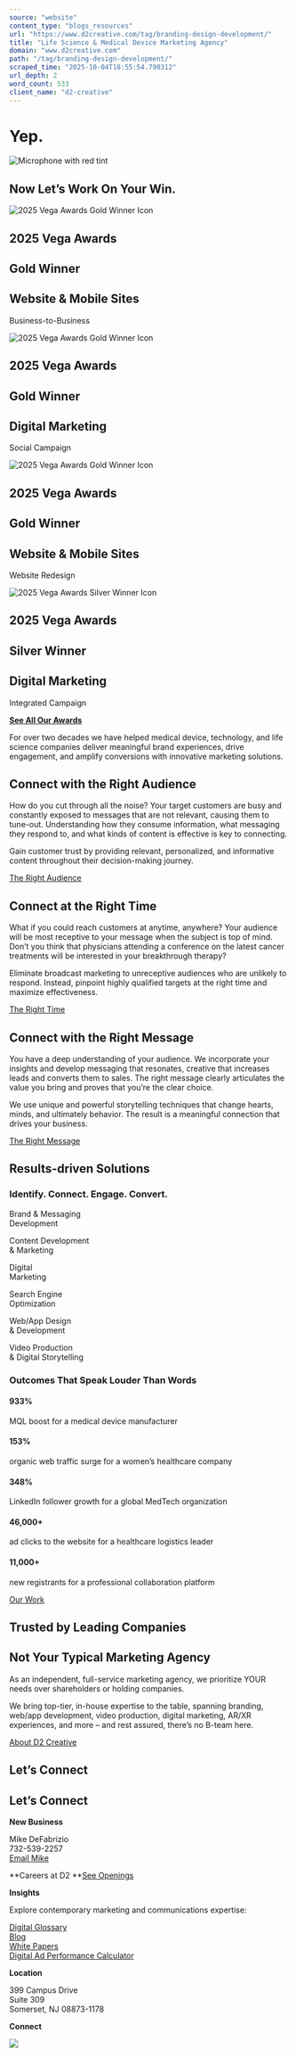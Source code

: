 ```yaml
---
source: "website"
content_type: "blogs_resources"
url: "https://www.d2creative.com/tag/branding-design-development/"
title: "Life Science & Medical Device Marketing Agency"
domain: "www.d2creative.com"
path: "/tag/branding-design-development/"
scraped_time: "2025-10-04T18:55:54.790312"
url_depth: 2
word_count: 533
client_name: "d2-creative"
---
```


# Yep.

![Microphone with red tint](https://www.d2creative.com/wp-content/uploads/2025/05/Mike-Overlay@2x.png)

## Now Let’s Work On Your Win.

![2025 Vega Awards Gold Winner Icon](https://www.d2creative.com/wp-content/uploads/2025/05/2025-Vega-Digital-Awards-Gold-Winner@2x.png)

## 2025 Vega Awards

## Gold Winner

## Website & Mobile Sites  
Business-to-Business

![2025 Vega Awards Gold Winner Icon](https://www.d2creative.com/wp-content/uploads/2025/05/2025-Vega-Digital-Awards-Gold-Winner@2x.png)

## 2025 Vega Awards

## Gold Winner

## Digital Marketing  
Social Campaign

![2025 Vega Awards Gold Winner Icon](https://www.d2creative.com/wp-content/uploads/2025/05/2025-Vega-Digital-Awards-Gold-Winner@2x.png)

## 2025 Vega Awards

## Gold Winner

## Website & Mobile Sites  
Website Redesign

![2025 Vega Awards Silver Winner Icon](https://www.d2creative.com/wp-content/uploads/2025/05/2025-Vega-Digital-Awards-Silver-Winner@2x.png)

## 2025 Vega Awards

## Silver Winner

## Digital Marketing  
Integrated Campaign

[**See All Our Awards**](/about-us/award-page/)

For over two decades we have helped medical device, technology, and life science companies deliver meaningful brand experiences, drive engagement, and amplify conversions with innovative marketing solutions.

## Connect with the Right Audience

How do you cut through all the noise? Your target customers are busy and constantly exposed to messages that are not relevant, causing them to tune-out. Understanding how they consume information, what messaging they respond to, and what kinds of content is effective is key to connecting.

Gain customer trust by providing relevant, personalized, and informative content throughout their decision-making journey.

[The Right Audience](/target-audience-segmentation/)

## Connect at the Right Time

What if you could reach customers at anytime, anywhere? Your audience will be most receptive to your message when the subject is top of mind. Don’t you think that physicians attending a conference on the latest cancer treatments will be interested in your breakthrough therapy?

Eliminate broadcast marketing to unreceptive audiences who are unlikely to respond. Instead, pinpoint highly qualified targets at the right time and maximize effectiveness.

[The Right Time](/turning-prospects-to-leads/)

## Connect with the Right Message

You have a deep understanding of your audience. We incorporate your insights and develop messaging that resonates, creative that increases leads and converts them to sales. The right message clearly articulates the value you bring and proves that you’re the clear choice.

We use unique and powerful storytelling techniques that change hearts, minds, and ultimately behavior. The result is a meaningful connection that drives your business.

[The Right Message](/messaging-digital-communications/)

## Results-driven Solutions

### Identify. Connect. Engage. Convert.

Brand & Messaging  
Development

Content Development  
& Marketing

Digital  
Marketing

Search Engine  
Optimization

Web/App Design  
& Development

Video Production  
& Digital Storytelling

### Outcomes That Speak Louder Than Words

#### 933%

MQL boost for a medical device manufacturer

#### 153%

organic web traffic surge for a women’s healthcare company

#### 348%

LinkedIn follower growth for a global MedTech organization

#### 46,000+

ad clicks to the website for a healthcare logistics leader

#### 11,000+

new registrants for a professional collaboration platform

[Our Work](/our-work/)

## Trusted by Leading Companies

## Not Your Typical Marketing Agency

As an independent, full-service marketing agency, we prioritize YOUR needs over shareholders or holding companies.

We bring top-tier, in-house expertise to the table, spanning branding, web/app development, video production, digital marketing, AR/XR experiences, and more – and rest assured, there’s no B-team here.

[About D2 Creative](https://www.d2creative.com/about-us/)

## Let’s Connect

## Let’s Connect

**New Business**

Mike DeFabrizio  
732-539-2257  
[Email Mike](/cdn-cgi/l/email-protection#aec3cacbc8cfccdcc7d4c7c1eeca9ccddccbcfdac7d8cb80cdc1c3)

**Careers at D2  **[See Openings](/careers/)

**Insights**

Explore contemporary marketing and communications expertise:

[Digital Glossary](/digital-glossary/)  
[Blog](/blog/)  
[White Papers](https://www.d2creative.com/white-papers/)  
[Digital Ad Performance Calculator](/digital-ad-performance-calculator/)

**Location**

399 Campus Drive  
Suite 309  
Somerset, NJ 08873-1178

**Connect**

[![](/wp-content/uploads/2022/08/linkedin-logo.png)](https://www.linkedin.com/company/d2-creative)